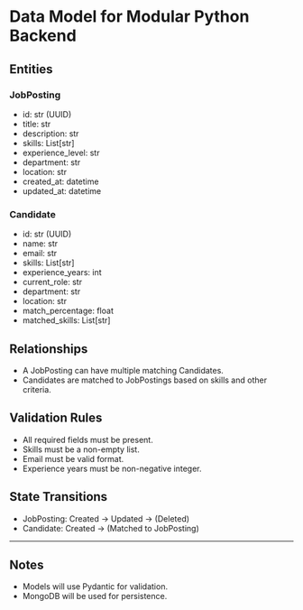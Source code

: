 # Data Model for Modular Python Backend

## Entities

### JobPosting
- id: str (UUID)
- title: str
- description: str
- skills: List[str]
- experience_level: str
- department: str
- location: str
- created_at: datetime
- updated_at: datetime

### Candidate
- id: str (UUID)
- name: str
- email: str
- skills: List[str]
- experience_years: int
- current_role: str
- department: str
- location: str
- match_percentage: float
- matched_skills: List[str]

## Relationships
- A JobPosting can have multiple matching Candidates.
- Candidates are matched to JobPostings based on skills and other criteria.

## Validation Rules
- All required fields must be present.
- Skills must be a non-empty list.
- Email must be valid format.
- Experience years must be non-negative integer.

## State Transitions
- JobPosting: Created → Updated → (Deleted)
- Candidate: Created → (Matched to JobPosting)

---

## Notes
- Models will use Pydantic for validation.
- MongoDB will be used for persistence.

